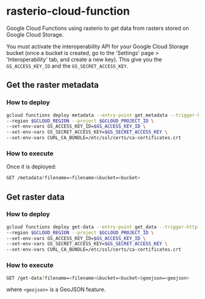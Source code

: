 # rasterio-cloud-function
Google Cloud Functions using rasterio to get data from rasters stored on Google Cloud Storage.

You must activate the interoperability API for your Google Cloud Storage bucket 
(once a bucket is created, go to the 'Settings' page > 'Interoperability' tab, and create a new key).
 This give you the `GS_ACCESS_KEY_ID` and the `GS_SECRET_ACCESS_KEY`.
 
 
## Get the raster metadata
### How to deploy
```bash
gcloud functions deploy metadata --entry-point get_metadata --trigger-http --runtime python37 \
--region $GCLOUD_REGION --project $GCLOUD_PROJECT_ID \
--set-env-vars GS_ACCESS_KEY_ID=$GS_ACCESS_KEY_ID \
--set-env-vars GS_SECRET_ACCESS_KEY=$GS_SECRET_ACCESS_KEY \ 
--set-env-vars CURL_CA_BUNDLE=/etc/ssl/certs/ca-certificates.crt
```

### How to execute
Once it is deployed:
```bash
GET /metadata?filename=<filename>&bucket=<bucket>
```


## Get raster data
### How to deploy
```bash
gcloud functions deploy get-data --entry-point get_data --trigger-http --runtime python37 --memory 1024MB \
--region $GCLOUD_REGION --project $GCLOUD_PROJECT_ID \
--set-env-vars GS_ACCESS_KEY_ID=$GS_ACCESS_KEY_ID \
--set-env-vars GS_SECRET_ACCESS_KEY=$GS_SECRET_ACCESS_KEY \ 
--set-env-vars CURL_CA_BUNDLE=/etc/ssl/certs/ca-certificates.crt
```


### How to execute
```bash
GET /get-data?filename=<filename>&bucket=<bucket>&geojson=<geojson>
```

where `<geojson>` is a GeoJSON feature. 